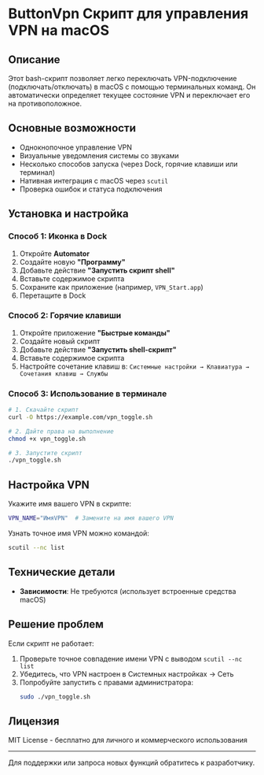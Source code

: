 # ButtonVpn Скрипт для управления VPN на macOS

## Описание
Этот bash-скрипт позволяет легко переключать VPN-подключение (подключать/отключать) в macOS с помощью терминальных команд. Он автоматически определяет текущее состояние VPN и переключает его на противоположное.

## Основные возможности
- Однокнопочное управление VPN
- Визуальные уведомления системы со звуками
- Несколько способов запуска (через Dock, горячие клавиши или терминал)
- Нативная интеграция с macOS через `scutil`
- Проверка ошибок и статуса подключения

## Установка и настройка

### Способ 1: Иконка в Dock
1. Откройте **Automator**
2. Создайте новую **"Программу"**
3. Добавьте действие **"Запустить скрипт shell"**
4. Вставьте содержимое скрипта
5. Сохраните как приложение (например, `VPN_Start.app`)
6. Перетащите в Dock

### Способ 2: Горячие клавиши
1. Откройте приложение **"Быстрые команды"**
2. Создайте новый скрипт
3. Добавьте действие **"Запустить shell-скрипт"**
4. Вставьте содержимое скрипта
5. Настройте сочетание клавиш в:
   `Системные настройки → Клавиатура → Сочетания клавиш → Службы`

### Способ 3: Использование в терминале
```bash
# 1. Скачайте скрипт
curl -O https://example.com/vpn_toggle.sh

# 2. Дайте права на выполнение
chmod +x vpn_toggle.sh

# 3. Запустите скрипт
./vpn_toggle.sh
```

## Настройка VPN
Укажите имя вашего VPN в скрипте:
```bash
VPN_NAME="ИмяVPN"  # Замените на имя вашего VPN
```

Узнать точное имя VPN можно командой:
```bash
scutil --nc list
```

## Технические детали
- **Зависимости**: Не требуются (использует встроенные средства macOS)


## Решение проблем
Если скрипт не работает:
1. Проверьте точное совпадение имени VPN с выводом `scutil --nc list`
2. Убедитесь, что VPN настроен в Системных настройках → Сеть
3. Попробуйте запустить с правами администратора:
   ```bash
   sudo ./vpn_toggle.sh
   ```

## Лицензия
MIT License - бесплатно для личного и коммерческого использования

---
Для поддержки или запроса новых функций обратитесь к разработчику.
